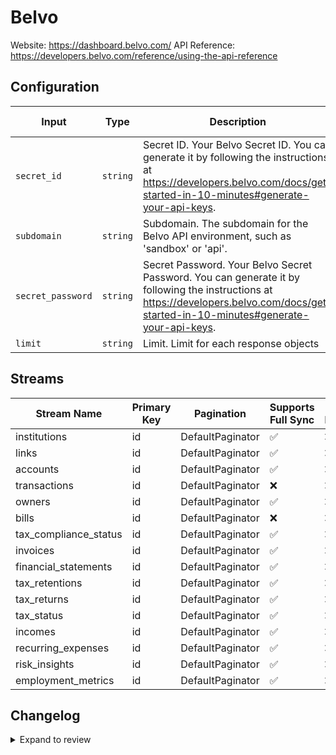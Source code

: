 # Belvo
Website: https://dashboard.belvo.com/
API Reference: https://developers.belvo.com/reference/using-the-api-reference

## Configuration

| Input | Type | Description | Default Value |
|-------|------|-------------|---------------|
| `secret_id` | `string` | Secret ID. Your Belvo Secret ID. You can generate it by following the instructions at https://developers.belvo.com/docs/get-started-in-10-minutes#generate-your-api-keys. |  |
| `subdomain` | `string` | Subdomain. The subdomain for the Belvo API environment, such as &#39;sandbox&#39; or &#39;api&#39;. | api |
| `secret_password` | `string` | Secret Password. Your Belvo Secret Password. You can generate it by following the instructions at https://developers.belvo.com/docs/get-started-in-10-minutes#generate-your-api-keys. |  |
| `limit` | `string` | Limit. Limit for each response objects | 10 |

## Streams
| Stream Name            | Primary Key | Pagination       | Supports Full Sync | Supports Incremental |
|------------------------|-------------|----------------|---------------------|----------------------|
| institutions          | id          | DefaultPaginator | ✅                  | ❌                  |
| links                 | id          | DefaultPaginator | ✅                  | ❌                  |
| accounts              | id          | DefaultPaginator | ✅                  | ❌                  |
| transactions          | id          | DefaultPaginator | ❌                  | ❌                  |
| owners                | id          | DefaultPaginator | ✅                  | ❌                  |
| bills                 | id          | DefaultPaginator | ❌                  | ❌                  |
| tax_compliance_status | id          | DefaultPaginator | ✅                  | ❌                  |
| invoices              | id          | DefaultPaginator | ✅                  | ❌                  |
| financial_statements  | id          | DefaultPaginator | ✅                  | ❌                  |
| tax_retentions        | id          | DefaultPaginator | ✅                  | ❌                  |
| tax_returns           | id          | DefaultPaginator | ✅                  | ❌                  |
| tax_status            | id          | DefaultPaginator | ✅                  | ❌                  |
| incomes               | id          | DefaultPaginator | ✅                  | ❌                  |
| recurring_expenses    | id          | DefaultPaginator | ✅                  | ❌                  |
| risk_insights         | id          | DefaultPaginator | ✅                  | ❌                  |
| employment_metrics    | id          | DefaultPaginator | ✅                  | ❌                  |

## Changelog

<details>
  <summary>Expand to review</summary>

| Version          | Date              | Pull Request | Subject        |
|------------------|-------------------|--------------|----------------|
| 0.0.1 | 2025-04-01 | [56949](https://github.com/airbytehq/airbyte/pull/56949) | Initial release by [@btkcodedev](https://github.com/btkcodedev) via Connector Builder |

</details>
